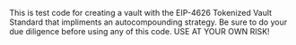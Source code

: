 This is test code for creating a vault with the EIP-4626 Tokenized Vault Standard that impliments an autocompounding strategy.
Be sure to do your due diligence before using any of this code. USE AT YOUR OWN RISK!


